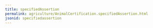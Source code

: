 ```yaml
---
title: specifiedAssertion
permalink: agriculture/AnimalCertification.specifiedAssertion.html
jsonid: specifiedassertion
---
```

